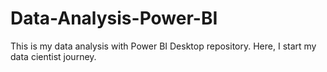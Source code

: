 # Data-Analysis-Power-BI
This is my data analysis with Power BI Desktop repository. Here, I start my data cientist journey.
